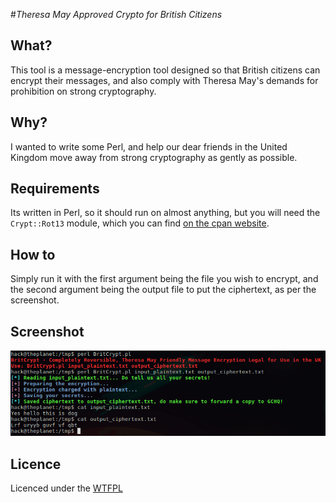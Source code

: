#*Theresa May Approved Crypto for British Citizens*

## What?
This tool is a message-encryption tool designed so that British citizens can encrypt their messages, and also comply with Theresa May's demands for prohibition on strong cryptography.

## Why?
I wanted to write some Perl, and help our dear friends in the United Kingdom move away from strong cryptography as gently as possible.

## Requirements
Its written in Perl, so it should run on almost anything, but you will need the `Crypt::Rot13` module, which you can find [on the cpan website](http://search.cpan.org/~ayrnieu/Crypt-Rot13-0.6/Rot13.pm).

## How to
Simply run it with the first argument being the file you wish to encrypt, and the second argument being the output file to put the ciphertext, as per the screenshot.

## Screenshot
![Screenshot](https://raw.githubusercontent.com/0x27/BritCrypt/master/BritCrypt.png)

## Licence
Licenced under the [WTFPL](http://wtfpl.net)
